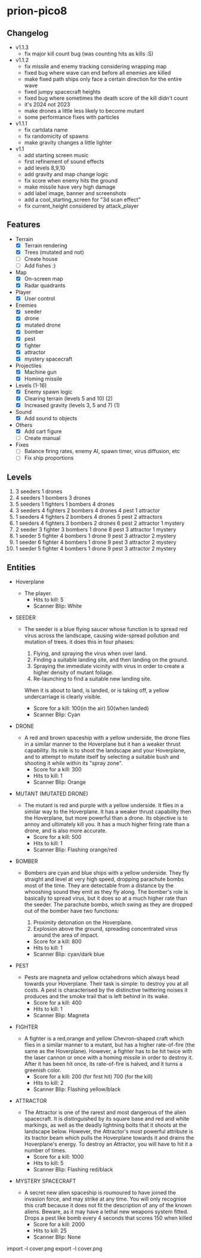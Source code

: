# prion-pico8

## Changelog 
- v1.1.3
  - fix major kill count bug (was counting hits as kills :S)
- v1.1.2
  - fix missile and enemy tracking considering wrapping map
  - fixed bug where wave can end before all enemies are killed
  - make fixed path ships only face a certain direction for the entire wave
  - fixed jumpy spacecraft heights
  - fixed bug where sometimes the death score of the kill didn't count
  - it's 2024 not 2023
  - make drones a little less likely to become mutant
  - some performance fixes with particles
- v1.1.1
  - fix cartdata name
  - fix randomicity of spawns
  - make gravity changes a little lighter
- v1.1
  - add starting screen music
  - first refinement of sound effects
  - add levels 8,9,10
  - add gravity and map change logic
  - fix score when enemy hits the ground
  - make missile have very high damage
  - add label image, banner and screenshots
  - add a cool_starting_screen for "3d scan effect"
  - fix current_height considered by attack_player 

## Features

- Terrain
  - [x] Terrain rendering
  - [x] Trees (mutated and not)
  - [ ] Create house
  - [ ] Add fishes :)
- Map
  - [x] On-screen map
  - [x] Radar quadrants
- Player
  - [x] User control
- Enemies
  - [x] seeder
  - [x] drone
  - [x] mutated drone 
  - [x] bomber 
  - [x] pest 
  - [x] fighter 
  - [x] attractor
  - [x] mystery spacecraft 
- Projectiles
  - [x] Machine gun
  - [x] Homing missile
- Levels (1-16)
  - [x] Enemy spawn logic
  - [x] Clearing terrain (levels 5 and 10) (2)
  - [x] Increased gravity (levels 3, 5 and 7) (1)
- Sound 
  - [x] Add sound to objects
- Others
  - [x] Add cart figure
  - [ ] Create manual
- Fixes
  - [ ] Balance firing rates, enemy AI, spawn timer, virus diffusion, etc
  - [ ] Fix ship proportions

## Levels

1. 3 seeders                      1 drones
2. 4 seeders            1 bombers 3 drones
3. 5 seeders 1 fighters 1 bombers 4 drones
4. 3 seeders 4 fighters 2 bombers 4 drones 4 pest 1 attractor
5. 1 seeders 4 fighters 2 bombers 4 drones 5 pest 2 attractors
6. 1 seeders 4 fighters 3 bombers 2 drones 6 pest 2 attractor 1 mystery
7. 2 seeder  3 fighter  3 bombers 1 drone  8 pest 3 attractor 1 mystery
8. 1 seeder  5 fighter  4 bombers 1 drone  9 pest 3 attractor 2 mystery
9. 1 seeder  6 fighter  4 bombers 1 drone  9 pest 3 attractor 2 mystery
10. 1 seeder  5 fighter  4 bombers 1 drone  9 pest 3 attractor 2 mystery

## Entities

- Hoverplane 
  - The player.
    - Hits to kill: 5
    - Scanner Blip: White

- SEEDER
  - The seeder is a blue flying saucer whose function is to spread red virus across
    the landscape, causing wide-spread pollution and mutation of trees. it does
    this in four phases:

      1.	Flying, and spraying the virus when over land.
      2.	Finding a suitable landing site, and then landing on the
                    ground.
      3.	Spraying the immediate vicinity with virus in order to create a
                    higher density of mutant foliage.
      4.	Re-launching to find a suitable new landing site.

    When it is about to land, is landed, or is taking off, a yellow undercarriage
    is clearly visible.

    - Score for a kill:	100(in the air) 50(when landed)
    - Scanner Blip:	Cyan

- DRONE
  - A red and brown spaceship with a yellow underside, the drone flies in a similar
manner to the Hoverplane but it han a weaker thrust capability. Its role is to shoot the landscape and your Hoverplane, and to attempt to
mutate itself by selecting a suitable bush and shooting it while within its
"spray zone".
    - Score for a kill:		300
    - Hits to kill: 1
    - Scanner Blip:     		Orange


- MUTANT (MUTATED DRONE)
  - The mutant is red and purple with a yellow underside. It flies in a similar way
  to the Hoverplane. It has a weaker thrust capability then the Hoverplane, but
  more powerful than a drone. Its objective is to annoy and ultimately kill you. It has a much higher firing
  rate than a drone, and is also more accurate.
    - Score for a kill:		500
    - Hits to kill: 1
    - Scanner Blip:			Flashing orange/red


- BOMBER
  - Bombers are cyan and blue ships with a yellow underside. They fly straight and
  level at very high speed, dropping parachute bombs most of the time. They are
  detectable from a distance by the whooshing sound they emit as they fly along. The bomber's role is basically to spread virus, but it does so at a much higher
  rate than the seeder. The parachute bombs, which swing as they are dropped out of the bomber have two
  functions:

    1. Proximity detonation on the Hoverplane.
    2. Explosion above the ground, spreading concentrated virus around
                  the area of impact.

    - Score for a kill:		800
    - Hits to kill: 1
    - Scanner Blip:			cyan/dark blue


- PEST
  - Pests are magneta and yellow octahedrons which always head towards your
  Hoverplane. Their task is simple: to destroy you at all costs. A pest is
  characterised by the distinctive twittering noises it produces and the smoke
  trail that is left behind in its wake.
    - Score for a kill:		400
    - Hits to kill: 1
    - Scanner Blip: Magneta


- FIGHTER
  - A fighter is a red,orange and yellow Chevron-shaped craft which flies in a
  similar manner to a mutant, but has a higher rate-of-fire (the same as the
  Hoverplane). However, a fighter has to be hit twice with the laser cannon or
  once with a homing missile in order to destroy it. After it has been hit once,
  its rate-of-fire is halved, and it turns a greenish color.
    - Score for a kill:		200 (for first hit) 700 (for the kill)
    - Hits to kill: 2
    - Scanner Blip:			Flashing yellow/black

- ATTRACTOR
  - The Attractor is one of the rarest and most dangerous of the alien spacecraft.
  It is distinguished by its square base and red and white markings, as well as
  the deadly lightning bolts that it shoots at the landscape below. However, the
  Attractor's most powerful attribute is its tractor beam which pulls the
  Hoverplane towards it and drains the Hoverplane's energy. To destroy an
  Attractor, you will have to hit it a number of times.
    - Score for a kill:		1000
    - Hits to kill: 5
    - Scanner Blip:	Flashing red/black


- MYSTERY SPACECRAFT
  - A secret new alien spaceship is roumoured to have joined the invasion force,
  and may strike at any time. You will only recognise this craft because it does
  not fit the description of any of the known aliens. Beware, as it may have a
  lethal new weapons system fitted. Drops a pest like bomb every 4 seconds that scores 150 when killed
    - Score for a kill:		2000
    - Hits to kill: 25
    - Scanner Blip:	None


import -l cover.png
export -l cover.png
